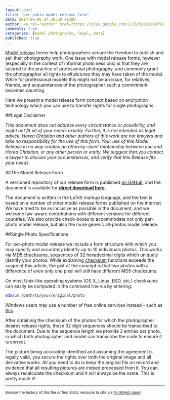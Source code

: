 ```yaml
---
layout: post
title: "per-photo model release form"
date: 2014-06-06 07:30:38 +0200
author: <a rel="author" href="https://plus.google.com/117525803180879614771/about">Horea Christian</a>
comments: true
categories: [model photography, legal, meta]
published: true
---
```


[Model release](http://en.wikipedia.org/wiki/Model_release) forms help photographers secure the freedom to publish and sell their photography work.
One issue with model release forms, however (especially in the context of informal photo sessions) is that they are tailored to the practice of professional photography, and commonly grant the photographer all rights to *all* pictures they may have taken of the model.
While for professional models this might not be an issue, for relatives, friends, and acquaintances of the photographer such a commitment becomes daunting.

Here we present a model release form concept based on encryption technology which you can use to transfer rights for single photographs.

<!-- more -->

##Legal Disclaimer

*This document does not address every circumstance or possibility, and might not fit all of your needs exactly. Further, it is not intended as legal advice. Horea Christian and other authors of this work are not lawyers and take no responsibility for the use of this form. Your use of this Model Release in no way creates an attorney-client relationship between you and Horea Christian, or any other person or entity. We suggest that you contact a lawyer to discuss your circumstances, and verify that this Release fits your needs.*

##The Model Release Form

A versioned repository of our release form is published [on GitHub](https://github.com/TheChymera/model-release-form), and the document is available for **[direct download here](http://chymera.eu/resources/mrf/mrf.pdf)**.

The document is written in the LaTeX markup language, and the text is based on a number of other model release forms published on the internet.
We have tried to be as inclusive as possible in the document, and we welcome law-aware contributions with different versions for different countries.
We also provide check-boxes to accommodate not only per-photo model release, but also the more generic all-photos model release. 

##Single Photo Specifications

For per-photo model release we include a form structure with which you may specify and accurately identify up to 10 individuals photos.
This works via [MD5 checksums](http://en.wikipedia.org/wiki/Md5), sequences of 32 hexadecimal digits which uniquely identify your photos.
While explaining [checksum](http://en.wikipedia.org/wiki/Checksum) functions exceeds the scope of this article, the gist of the concept is that two photos with a difference of even only one pixel will still have different MD5 checksums.

On most Unix-like operating systems (OS X, Linux, BSD, etc.) checksums can easily be computed in the command line via by entering: 

```bash
md5sum /path/to/your/original/photo
```

Windows users may use a number of free online services instead - such as [this](http://sha1md5checksum.bugaco.com/cryptocalc/index.html).

After obtaining the checksum of the photos for which the photographer desires release rights, these 32 digit sequences should be transcribed to the document.
Due to the sequence length we provide 2 entries per photo, in which both photographer and model can transcribe the code to ensure it is correct.

The picture being accurately identified and assuming the agreement is legally valid, you secure the rights over both the original image and all derivative works.
All you need to do is keep the original file on record and evidence that all resulting pictures are indeed processed from it.
You can always recalculate the checksum and it will always be the same.
This is pretty much it!

---
<sup>Browse the history of this file *or* find static versions to cite via [its GitHub page](https://github.com/TheChymera/chymeric_photography/blob/master/source/_posts/2014-06-06-per-photo-model-release-form.markdown)!</sup>

